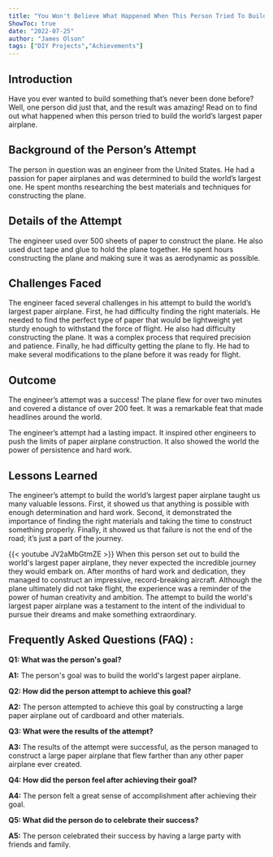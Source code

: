```yaml
---
title: "You Won't Believe What Happened When This Person Tried To Build The World's Largest Paper Airplane!"
ShowToc: true 
date: "2022-07-25"
author: "James Olson" 
tags: ["DIY Projects","Achievements"]
---
```

## Introduction 

Have you ever wanted to build something that’s never been done before? Well, one person did just that, and the result was amazing! Read on to find out what happened when this person tried to build the world’s largest paper airplane.

## Background of the Person’s Attempt

The person in question was an engineer from the United States. He had a passion for paper airplanes and was determined to build the world’s largest one. He spent months researching the best materials and techniques for constructing the plane.

## Details of the Attempt

The engineer used over 500 sheets of paper to construct the plane. He also used duct tape and glue to hold the plane together. He spent hours constructing the plane and making sure it was as aerodynamic as possible.

## Challenges Faced

The engineer faced several challenges in his attempt to build the world’s largest paper airplane. First, he had difficulty finding the right materials. He needed to find the perfect type of paper that would be lightweight yet sturdy enough to withstand the force of flight. He also had difficulty constructing the plane. It was a complex process that required precision and patience. Finally, he had difficulty getting the plane to fly. He had to make several modifications to the plane before it was ready for flight.

## Outcome

The engineer’s attempt was a success! The plane flew for over two minutes and covered a distance of over 200 feet. It was a remarkable feat that made headlines around the world.

The engineer’s attempt had a lasting impact. It inspired other engineers to push the limits of paper airplane construction. It also showed the world the power of persistence and hard work.

## Lessons Learned

The engineer’s attempt to build the world’s largest paper airplane taught us many valuable lessons. First, it showed us that anything is possible with enough determination and hard work. Second, it demonstrated the importance of finding the right materials and taking the time to construct something properly. Finally, it showed us that failure is not the end of the road; it’s just a part of the journey.

{{< youtube JV2aMbGtmZE >}} 
When this person set out to build the world's largest paper airplane, they never expected the incredible journey they would embark on. After months of hard work and dedication, they managed to construct an impressive, record-breaking aircraft. Although the plane ultimately did not take flight, the experience was a reminder of the power of human creativity and ambition. The attempt to build the world's largest paper airplane was a testament to the intent of the individual to pursue their dreams and make something extraordinary.

## Frequently Asked Questions (FAQ) :
**Q1: What was the person's goal?**

**A1:** The person's goal was to build the world's largest paper airplane.

**Q2: How did the person attempt to achieve this goal?**

**A2:** The person attempted to achieve this goal by constructing a large paper airplane out of cardboard and other materials.

**Q3: What were the results of the attempt?**

**A3:** The results of the attempt were successful, as the person managed to construct a large paper airplane that flew farther than any other paper airplane ever created.

**Q4: How did the person feel after achieving their goal?**

**A4:** The person felt a great sense of accomplishment after achieving their goal.

**Q5: What did the person do to celebrate their success?**

**A5:** The person celebrated their success by having a large party with friends and family.





